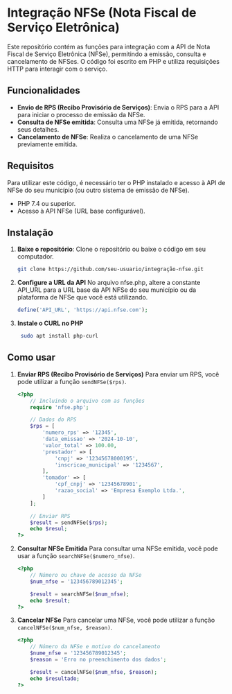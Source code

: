 # Integração NFSe (Nota Fiscal de Serviço Eletrônica)

Este repositório contém as funções para integração com a API de Nota Fiscal de Serviço Eletrônica (NFSe), permitindo a emissão, consulta e cancelamento de NFSes. O código foi escrito em PHP e utiliza requisições HTTP para interagir com o serviço.

## Funcionalidades

- **Envio de RPS (Recibo Provisório de Serviços)**: Envia o RPS para a API para iniciar o processo de emissão da NFSe.
- **Consulta de NFSe emitida**: Consulta uma NFSe já emitida, retornando seus detalhes.
- **Cancelamento de NFSe**: Realiza o cancelamento de uma NFSe previamente emitida.

## Requisitos

Para utilizar este código, é necessário ter o PHP instalado e acesso à API de NFSe do seu município (ou outro sistema de emissão de NFSe).

- PHP 7.4 ou superior.
- Acesso à API NFSe (URL base configurável).

## Instalação

1. **Baixe o repositório**:
   Clone o repositório ou baixe o código em seu computador.

   ```bash
   git clone https://github.com/seu-usuario/integração-nfse.git
    ```

2. **Configure a URL da API**
    No arquivo nfse.php, altere a constante API_URL para a URL base da API NFSe do seu município ou da plataforma de NFSe que você está utilizando.

    ```php
    define('API_URL', 'https://api.nfse.com');
    ```

3. **Instale o CURL no PHP**

   ```bash
    sudo apt install php-curl
   ```

## Como usar

1. **Enviar RPS (Recibo Provisório de Serviços)**
Para enviar um RPS, você pode utilizar a função `sendNFSe($rps)`.

    ```php
    <?php
        // Incluindo o arquivo com as funções
        require 'nfse.php';

        // Dados do RPS
        $rps = [
            'numero_rps' => '12345',
            'data_emissao' => '2024-10-10',
            'valor_total' => 100.00,
            'prestador' => [
                'cnpj' => '12345678000195',
                'inscricao_municipal' => '1234567',
            ],
            'tomador' => [
                'cpf_cnpj' => '12345678901',
                'razao_social' => 'Empresa Exemplo Ltda.',
            ]
        ];

        // Enviar RPS
        $result = sendNFSe($rps);
        echo $resul;
    ?>
    ```

2. **Consultar NFSe Emitida**
Para consultar uma NFSe emitida, você pode usar a função `searchNFSe($numero_nfse)`.

    ```php
    <?php
        // Número ou chave de acesso da NFSe
        $num_nfse = '123456789012345';

        $result = searchNFSe($num_nfse);
        echo $result;
    ?>
    ```

3. **Cancelar NFSe**
Para cancelar uma NFSe, você pode utilizar a função `cancelNFSe($num_nfse, $reason)`.

    ```php
    <?php
        // Número da NFSe e motivo do cancelamento
        $nume_nfse = '123456789012345';
        $reason = 'Erro no preenchimento dos dados';

        $result = cancelNFSe($num_nfse, $reason);
        echo $resultado;
    ?>
    ```
